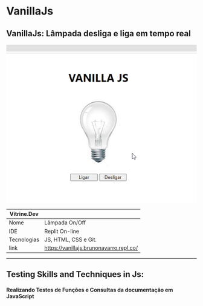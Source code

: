 # VanillaJs
VanillaJs:  Lâmpada desliga e liga em tempo real
-------------------
![alt text](https://raw.githubusercontent.com/Brunonavarrooficial/VanillaJs/main/img/Vanilla.gif)

|   Vitrine.Dev |     |
| -------------  | --- |
|   Nome        | Lâmpada On/Off
| IDE | Replit On-line
|    Tecnologias | JS, HTML, CSS e Git.
| link | https://vanillajs.brunonavarro.repl.co/

------

## Testing Skills and Techniques in Js:

#### Realizando Testes de Funções e Consultas da documentação em JavaScript
